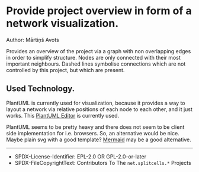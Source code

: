 # Provide project overview in form of a network visualization.

Author: Mārtiņš Avots

Provides an overview of the project via a graph with non overlapping edges
in order to simplify structure.
Nodes are only connected with their most important neighbours.
Dashed lines symbolise connections which are not controlled by this project,
but which are present.

## Used Technology.

PlantUML is currently used for visualization, because it provides a way to
layout a network via relative positions of each node to each other, and it just
works. This [PlantUML Editor](https://plantuml-editor.kkeisuke.com/) is
currently used.

PlantUML seems to be pretty heavy and there does not seem to be client side
implementation for i.e. browsers. So, an alternative would be nice. Maybe plain
svg with a good template?
[Mermaid](https://mermaid-js.github.io/mermaid/#/) may be a good alternative.

----
* SPDX-License-Identifier: EPL-2.0 OR GPL-2.0-or-later
* SPDX-FileCopyrightText: Contributors To The `net.splitcells.*` Projects